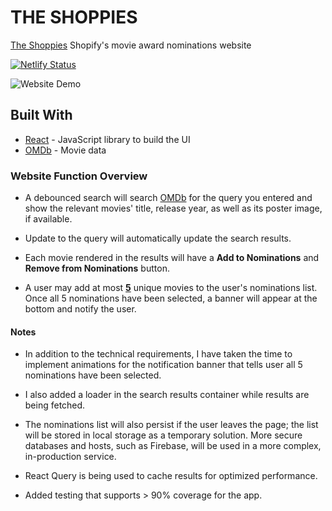 # THE SHOPPIES

[The Shoppies](https://francis-tse-the-shoppies.netlify.app/) Shopify's movie award nominations website

[![Netlify Status](https://api.netlify.com/api/v1/badges/a6062da0-1e50-4964-98ec-42e62cebd122/deploy-status)](https://app.netlify.com/sites/francis-tse-the-shoppies/deploys)

![Website Demo](src/assets/the-shoppies-demo.gif)

## Built With

- [React](https://reactjs.org/) - JavaScript library to build the UI
- [OMDb](http://www.omdbapi.com/) - Movie data

### Website Function Overview

- A debounced search will search [OMDb](http://www.omdbapi.com/) for the query you entered and
  show the relevant movies' title, release year, as well as its poster image, if available.

- Update to the query will automatically update the search results.

- Each movie rendered in the results will have a **Add to Nominations** and **Remove from Nominations** button.

- A user may add at most <ins>**5**</ins> unique movies to the user's nominations list.
  Once all 5 nominations have been selected, a banner will appear at the bottom and notify the user.

#### Notes

- In addition to the technical requirements, I have taken the time to implement animations for the notification banner that tells user all 5 nominations have been selected.

- I also added a loader in the search results container while results are being fetched.

- The nominations list will also persist if the user leaves the page;
  the list will be stored in local storage as a temporary solution.
  More secure databases and hosts, such as Firebase, will be used in a more complex, in-production service.
- React Query is being used to cache results for optimized performance.

- Added testing that supports > 90% coverage for the app.
